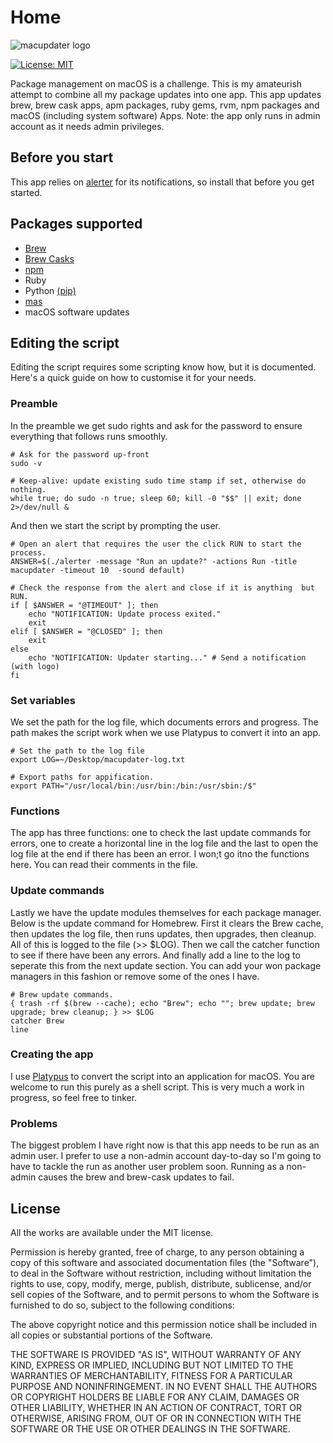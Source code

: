 # Home

![macupdater logo](https://gugulet.hu/site/wp-content/uploads/macupdater-logo-1200x600-1.png)

[![License: MIT](https://img.shields.io/badge/License-MIT-red.svg)](https://opensource.org/licenses/MIT)

Package management on macOS is a challenge. This is my amateurish attempt to combine all my package updates into one app. This app updates brew, brew cask apps, apm packages, ruby gems, rvm, npm packages and macOS \(including system software\) Apps. Note: the app only runs in admin account as it needs admin privileges.

## Before you start

This app relies on [alerter](https://github.com/vjeantet/alerter) for its notifications, so install that before you get started.

## Packages supported

* [Brew](https://brew.sh/)
* [Brew Casks](https://github.com/buo/homebrew-cask-upgrade)
* [npm](https://www.npmjs.com/)
* Ruby
* Python [\(pip\)](https://github.com/pypa/pip)
* [mas](https://github.com/mas-cli/mas)
* macOS software updates

## Editing the script

Editing the script requires some scripting know how, but it is documented. Here's a quick guide on how to customise it for your needs.

### Preamble

In the preamble we get sudo rights and ask for the password to ensure everything that follows runs smoothly.

```text
# Ask for the password up-front
sudo -v

# Keep-alive: update existing sudo time stamp if set, otherwise do nothing.
while true; do sudo -n true; sleep 60; kill -0 "$$" || exit; done 2>/dev/null &
```

And then we start the script by prompting the user.

```text
# Open an alert that requires the user the click RUN to start the process.
ANSWER=$(./alerter -message "Run an update?" -actions Run -title macupdater -timeout 10  -sound default)

# Check the response from the alert and close if it is anything  but RUN.
if [ $ANSWER = "@TIMEOUT" ]; then
    echo "NOTIFICATION: Update process exited."
    exit
elif [ $ANSWER = "@CLOSED" ]; then
    exit
else
    echo "NOTIFICATION: Updater starting..." # Send a notification (with logo)
fi
```

### Set variables

We set the path for the log file, which documents errors and progress. The path makes the script work when we use Platypus to convert it into an app.

```text
# Set the path to the log file
export LOG=~/Desktop/macupdater-log.txt

# Export paths for appification.
export PATH="/usr/local/bin:/usr/bin:/bin:/usr/sbin:/$"
```

### Functions

The app has three functions: one to check the last update commands for errors, one to create a horizontal line in the log file and the last to open the log file at the end if there has been an error. I won;t go itno the functions here. You can read their comments in the file.

### Update commands

Lastly we have the update modules themselves for each package manager. Below is the update command for Homebrew. First it clears the Brew cache, then updates the log file, then runs updates, then upgrades, then cleanup. All of this is logged to the file \(&gt;&gt; $LOG\). Then we call the catcher function to see if there have been any errors. And finally add a line to the log to seperate this from the next update section. You can add your won package managers in this fashion or remove some of the ones I have.

```text
# Brew update commands.
{ trash -rf $(brew --cache); echo "Brew"; echo ""; brew update; brew upgrade; brew cleanup; } >> $LOG
catcher Brew
line
```

### Creating the app

I use [Platypus](https://github.com/sveinbjornt/platypus) to convert the script into an application for macOS. You are welcome to run this purely as a shell script. This is very much a work in progress, so feel free to tinker.

### Problems

The biggest problem I have right now is that this app needs to be run as an admin user. I prefer to use a non-admin account day-to-day so I'm going to have to tackle the run as another user problem soon. Running as a non-admin causes the brew and brew-cask updates to fail.

## License

All the works are available under the MIT license.

Permission is hereby granted, free of charge, to any person obtaining a copy of this software and associated documentation files \(the "Software"\), to deal in the Software without restriction, including without limitation the rights to use, copy, modify, merge, publish, distribute, sublicense, and/or sell copies of the Software, and to permit persons to whom the Software is furnished to do so, subject to the following conditions:

The above copyright notice and this permission notice shall be included in all copies or substantial portions of the Software.

THE SOFTWARE IS PROVIDED "AS IS", WITHOUT WARRANTY OF ANY KIND, EXPRESS OR IMPLIED, INCLUDING BUT NOT LIMITED TO THE WARRANTIES OF MERCHANTABILITY, FITNESS FOR A PARTICULAR PURPOSE AND NONINFRINGEMENT. IN NO EVENT SHALL THE AUTHORS OR COPYRIGHT HOLDERS BE LIABLE FOR ANY CLAIM, DAMAGES OR OTHER LIABILITY, WHETHER IN AN ACTION OF CONTRACT, TORT OR OTHERWISE, ARISING FROM, OUT OF OR IN CONNECTION WITH THE SOFTWARE OR THE USE OR OTHER DEALINGS IN THE SOFTWARE.

